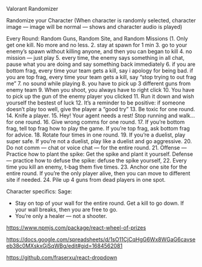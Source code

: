 Valorant Randomizer

Randomize your Character (When character is randomly selected, character image — image will be normal —  shows and character audio is played)

Every Round: Random Guns, Random Site, and Random Missions (1. Only get one kill. No more and no less. 2. stay at spawn for 1 min 3. go to your enemy’s spawn without killing anyone, and then you can began to kill 4. no mission — just play 5. every time, the enemy says something in all chat, pause what you are doing and say something back immediately 6. if you are bottom frag, every time your team gets a kill, say i apology for being bad. if you are top frag, every time your team gets a kill, say “stop trying to out frag me” 7. no sound while playing 8. you have to pick up 3 different guns from enemy team 9. When you shoot, you always have to right click 10. You have to pick up the gun of the enemy player you clicked 11. Run it down and wish yourself the bestest of luck 12. It’s a reminder to be positive: if someone doesn’t play too well, give the player a “good try” 13. Be toxic for one round. 14. Knife a player. 15. Hey! Your agent needs a  rest! Stop running and walk…for one round. 16. Give wrong comms for one round. 17. If you’re bottom frag, tell top frag how to play the game. If you’re top frag, ask bottom frag for advice. 18. Rotate four times in one round. 19. If you’re a duelist, play super safe. If you’re not a duelist, play like a duelist and go aggressive. 20. Do not comm — chat or voice chat — for the entire round. 21. Offense — Practice how to plant the spike: Get the spike and plant it yourself. Defense — practice how to defuse the spike: defuse the spike yourself, 22. Every time you kill an enemy, t-bag them five times. 23. Anchor one site for the entire round. If you’re the only player alive, then you can move to different site if needed. 24. Pile up 4 guns from dead players in one spot. 



Character specifics: 
Sage: 
- Stay on top of your wall for the entire round. Get a kill to go down. If your wall breaks, then you are free to go. 
- You’re only a healer — not a shooter. 


https://www.npmjs.com/package/react-wheel-of-prizes


https://docs.google.com/spreadsheets/d/1sO11CjCqHgG6Wx8WGaG6cavseeb38c0MXskxGjSqWBg/edit#gid=1684562081

https://github.com/fraserxu/react-dropdown

